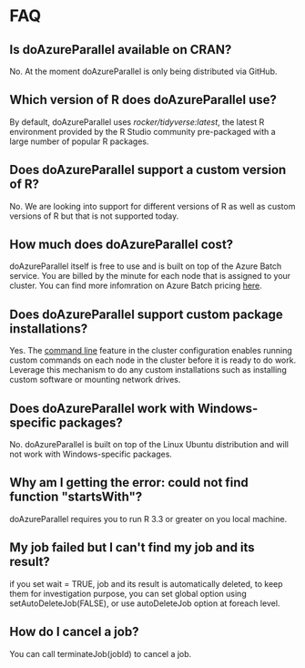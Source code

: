 # FAQ

## Is doAzureParallel available on CRAN?
No. At the moment doAzureParallel is only being distributed via GitHub.

## Which version of R does doAzureParallel use?
By default, doAzureParallel uses _rocker/tidyverse:latest_, the latest R environment provided by the R Studio community pre-packaged with a large number of popular R packages.

## Does doAzureParallel support a custom version of R?
No. We are looking into support for different versions of R as well as custom versions of R but that is not supported today.

## How much does doAzureParallel cost?
doAzureParallel itself is free to use and is built on top of the Azure Batch service. You are billed by the minute for each node that is assigned to your cluster. You can find more infomration on Azure Batch pricing [here](https://azure.microsoft.com/en-us/pricing/details/batch/).

## Does doAzureParallel support custom package installations?
Yes. The [command line](./30-customize-cluster.md#running-commands-when-the-cluster-starts) feature in the cluster configuration enables running custom commands on each node in the cluster before it is ready to do work. Leverage this mechanism to do any custom installations such as installing custom software or mounting network drives.

## Does doAzureParallel work with Windows-specific packages?
No. doAzureParallel is built on top of the Linux Ubuntu distribution and will not work with Windows-specific packages.

## Why am I getting the error: could not find function "startsWith"?
doAzureParallel requires you to run R 3.3 or greater on you local machine.

## My job failed but I can't find my job and its result?
if you set wait = TRUE, job and its result is automatically deleted, to keep them for investigation purpose, you can set global option using setAutoDeleteJob(FALSE), or use autoDeleteJob option at foreach level.

## How do I cancel a job?
You can call terminateJob(jobId) to cancel a job.
